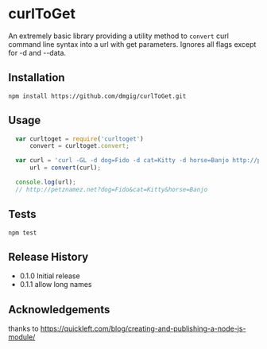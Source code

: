 curlToGet
=========

An extremely basic library providing a utility method to `convert` curl command line syntax into a url with get parameters. Ignores all flags except for -d and --data.

## Installation

  `npm install https://github.com/dmgig/curlToGet.git`

## Usage

```javascript
  var curltoget = require('curltoget')
      convert = curltoget.convert;

  var curl = 'curl -GL -d dog=Fido -d cat=Kitty -d horse=Banjo http://petznamez.net',
      url = convert(curl);

  console.log(url);
  // http://petznamez.net?dog=Fido&cat=Kitty&horse=Banjo
```

## Tests

  `npm test`

## Release History

* 0.1.0 Initial release
* 0.1.1 allow long names

## Acknowledgements

  thanks to https://quickleft.com/blog/creating-and-publishing-a-node-js-module/
